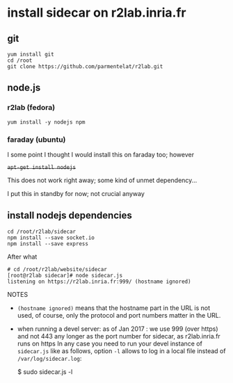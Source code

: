 # install sidecar on r2lab.inria.fr

## git

    yum install git
    cd /root
    git clone https://github.com/parmentelat/r2lab.git
    
## node.js

### r2lab (fedora)
    yum install -y nodejs npm
    
### faraday (ubuntu)

I some point I thought I would install this on faraday too; however

~~`apt-get install nodejs`~~
    
This does not work right away; some kind of unmet dependency...

I put this in standby for now; not crucial anyway

## install nodejs dependencies
 
    cd /root/r2lab/sidecar
    npm install --save socket.io
    npm install --save express
    
After what
     
    # cd /root/r2lab/website/sidecar
    [root@r2lab sidecar]# node sidecar.js
    listening on https://r2lab.inria.fr:999/ (hostname ignored)	

NOTES

* `(hostname ignored)` means that the hostname part in the URL is not used, of course, only the protocol and port numbers matter in the URL.
    
* when running a devel server: as of Jan 2017 : we use 999 (over https) and not 443 any longer as the port number for sidecar, as r2lab.inria.fr runs on https
In any case you need to run your devel instance of `sidecar.js` like as follows, option `-l` allows to log in a local file instead of `/var/log/sidecar.log`:

    $ sudo sidecar.js -l
